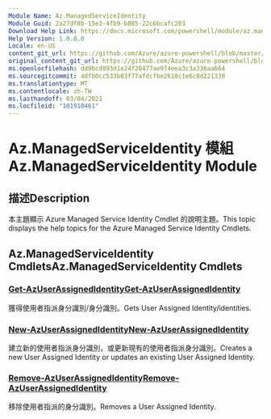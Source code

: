 ```yaml
---
Module Name: Az.ManagedServiceIdentity
Module Guid: 2a27df8b-15e3-4fb9-b885-22c6bcafc203
Download Help Link: https://docs.microsoft.com/powershell/module/az.managedserviceidentity
Help Version: 1.0.0.0
Locale: en-US
content_git_url: https://github.com/Azure/azure-powershell/blob/master/src/ManagedServiceIdentity/ManagedServiceIdentity/help/Az.ManagedServiceIdentity.md
original_content_git_url: https://github.com/Azure/azure-powershell/blob/master/src/ManagedServiceIdentity/ManagedServiceIdentity/help/Az.ManagedServiceIdentity.md
ms.openlocfilehash: dd9bcd893d1e24f28477ae974eea3c3a336aa664
ms.sourcegitcommit: 4dfb0cc533b83f77afdcfbe2618c1e6c8d221330
ms.translationtype: MT
ms.contentlocale: zh-TW
ms.lasthandoff: 03/04/2021
ms.locfileid: "101910461"
---
```

# <span data-ttu-id="03d4e-101">Az.ManagedServiceIdentity 模組</span><span class="sxs-lookup"><span data-stu-id="03d4e-101">Az.ManagedServiceIdentity Module</span></span>
## <span data-ttu-id="03d4e-102">描述</span><span class="sxs-lookup"><span data-stu-id="03d4e-102">Description</span></span>
<span data-ttu-id="03d4e-103">本主題顯示 Azure Managed Service Identity Cmdlet 的說明主題。</span><span class="sxs-lookup"><span data-stu-id="03d4e-103">This topic displays the help topics for the Azure Managed Service Identity Cmdlets.</span></span>

## <span data-ttu-id="03d4e-104">Az.ManagedServiceIdentity Cmdlets</span><span class="sxs-lookup"><span data-stu-id="03d4e-104">Az.ManagedServiceIdentity Cmdlets</span></span>
### [<span data-ttu-id="03d4e-105">Get-AzUserAssignedIdentity</span><span class="sxs-lookup"><span data-stu-id="03d4e-105">Get-AzUserAssignedIdentity</span></span>](Get-AzUserAssignedIdentity.md)
<span data-ttu-id="03d4e-106">獲得使用者指派身分識別/身分識別。</span><span class="sxs-lookup"><span data-stu-id="03d4e-106">Gets User Assigned Identity/identities.</span></span>

### [<span data-ttu-id="03d4e-107">New-AzUserAssignedIdentity</span><span class="sxs-lookup"><span data-stu-id="03d4e-107">New-AzUserAssignedIdentity</span></span>](New-AzUserAssignedIdentity.md)
<span data-ttu-id="03d4e-108">建立新的使用者指派身分識別，或更新現有的使用者指派身分識別。</span><span class="sxs-lookup"><span data-stu-id="03d4e-108">Creates a new User Assigned Identity or updates an existing User Assigned Identity.</span></span>

### [<span data-ttu-id="03d4e-109">Remove-AzUserAssignedIdentity</span><span class="sxs-lookup"><span data-stu-id="03d4e-109">Remove-AzUserAssignedIdentity</span></span>](Remove-AzUserAssignedIdentity.md)
<span data-ttu-id="03d4e-110">移除使用者指派的身分識別。</span><span class="sxs-lookup"><span data-stu-id="03d4e-110">Removes a User Assigned Identity.</span></span>

